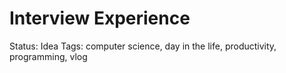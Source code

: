 # Interview Experience

Status: Idea
Tags: computer science, day in the life, productivity, programming, vlog
